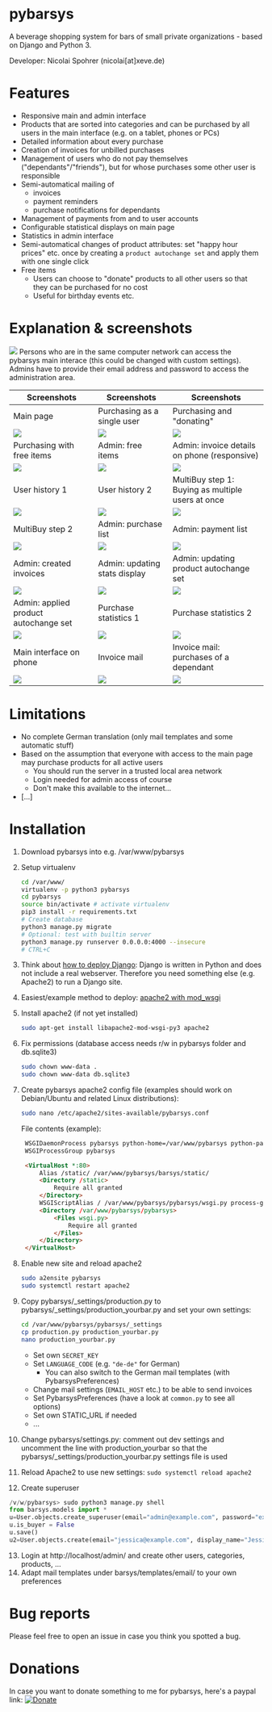 # pybarsys
A beverage shopping system for bars of small private organizations - based on Django and Python 3.

Developer: Nicolai Spohrer (nicolai[at]xeve.de)

# Features
* Responsive main and admin interface
* Products that are sorted into categories and can be purchased by all users in the main interface (e.g. on a tablet, phones or PCs)
* Detailed information about every purchase
* Creation of invoices for unbilled purchases
* Management of users who do not pay themselves ("dependants"/"friends"), but for whose purchases some other user is responsible
* Semi-automatical mailing of 
  * invoices
  * payment reminders
  * purchase notifications for dependants
* Management of payments from and to user accounts
* Configurable statistical displays on main page
* Statistics in admin interface
* Semi-automatical changes of product attributes: set "happy hour prices" etc. once by creating a `product autochange set` and apply them with one single click
* Free items
  * Users can choose to "donate" products to all other users so that they can be purchased for no cost
  * Useful for birthday events etc.
# Explanation & screenshots

![](/docs/pybarsys-principle.png)
Persons who are in the same computer network can access the pybarsys main interace (this could be changed with custom settings). Admins have to provide their email address and password to access the administration area.

Screenshots | Screenshots | Screenshots 
------------|-------------|------------
Main page|Purchasing as a single user|Purchasing and "donating"
![](/docs/screenshots/screenshot-1.png)|![](/docs/screenshots/screenshot-2.png)|![](/docs/screenshots/screenshot-3.png)
Purchasing with free items|Admin: free items|Admin: invoice details on phone (responsive)
![](/docs/screenshots/screenshot-17.png)|![](/docs/screenshots/screenshot-16.png)|![](/docs/screenshots/screenshot-21.png)
User history 1|User history 2|MultiBuy step 1: Buying as multiple users at once
![](/docs/screenshots/screenshot-4.png)|![](/docs/screenshots/screenshot-5.png)|![](/docs/screenshots/screenshot-6.png)
MultiBuy step 2|Admin: purchase list|Admin: payment list
![](/docs/screenshots/screenshot-7.png)|![](/docs/screenshots/screenshot-8.png)|![](/docs/screenshots/screenshot-9.png)
Admin: created invoices|Admin: updating stats display|Admin: updating product autochange set
![](/docs/screenshots/screenshot-10.png)|![](/docs/screenshots/screenshot-11.png)|![](/docs/screenshots/screenshot-12.png)
Admin: applied product autochange set|Purchase statistics 1|Purchase statistics 2
![](/docs/screenshots/screenshot-13.png)|![](/docs/screenshots/screenshot-14.png)|![](/docs/screenshots/screenshot-15.png)
Main interface on phone|Invoice mail|Invoice mail: purchases of a dependant
![](/docs/screenshots/screenshot-18.png)|![](/docs/screenshots/screenshot-19.png)|![](/docs/screenshots/screenshot-20.png)

# Limitations
 * No complete German translation (only mail templates and some automatic stuff)
 * Based on the assumption that everyone with access to the main page may purchase products for all active users
   * You should run the server in a trusted local area network
   * Login needed for admin access of course
   * Don't make this available to the internet...
 * [...]
# Installation
1. Download pybarsys into e.g. /var/www/pybarsys
2. Setup virtualenv
   ```bash
   cd /var/www/
   virtualenv -p python3 pybarsys
   cd pybarsys
   source bin/activate # activate virtualenv
   pip3 install -r requirements.txt
   # Create database
   python3 manage.py migrate
   # Optional: test with builtin server
   python3 manage.py runserver 0.0.0.0:4000 --insecure
   # CTRL+C
   ```
3. Think about [how to deploy Django](https://docs.djangoproject.com/en/1.11/howto/deployment/): Django is written in Python and does not include a real webserver. Therefore you need something else (e.g. Apache2) to run a Django site.
4. Easiest/example method to deploy: [apache2 with mod_wsgi](https://docs.djangoproject.com/en/1.11/howto/deployment/wsgi/modwsgi/)
5. Install apache2 (if not yet installed)

   ```bash
   sudo apt-get install libapache2-mod-wsgi-py3 apache2
   ```
6. Fix permissions (database access needs r/w in pybarsys folder and db.sqlite3)
   ```bash
   sudo chown www-data .
   sudo chown www-data db.sqlite3
   ```
7. Create pybarsys apache2 config file (examples should work on Debian/Ubuntu and related Linux distributions):

   ```bash
   sudo nano /etc/apache2/sites-available/pybarsys.conf
   ```
   
   File contents (example):
   ```html
    WSGIDaemonProcess pybarsys python-home=/var/www/pybarsys python-path=/var/www/pybarsys
    WSGIProcessGroup pybarsys

    <VirtualHost *:80>
        Alias /static/ /var/www/pybarsys/barsys/static/
        <Directory /static>
            Require all granted
        </Directory>
        WSGIScriptAlias / /var/www/pybarsys/pybarsys/wsgi.py process-group=pybarsys
        <Directory /var/www/pybarsys/pybarsys>
            <Files wsgi.py>
                Require all granted
            </Files>
        </Directory>
    </VirtualHost>
   ```
8. Enable new site and reload apache2
   ```bash
   sudo a2ensite pybarsys
   sudo systemctl restart apache2
   ```
   
9. Copy pybarsys/_settings/production.py to pybarsys/_settings/production_yourbar.py and set your own settings:
   ```bash
   cd /var/www/pybarsys/pybarsys/_settings
   cp production.py production_yourbar.py
   nano production_yourbar.py
   ```
   * Set own `SECRET_KEY`
   * Set `LANGUAGE_CODE` (e.g. `"de-de"` for German)
     * You can also switch to the German mail templates (with PybarsysPreferences)
   * Change mail settings (`EMAIL_HOST` etc.) to be able to send invoices
   * Set PybarsysPreferences (have a look at `common.py` to see all options)
   * Set own STATIC_URL if needed
   * ...
   
10. Change pybarsys/settings.py: comment out dev settings and uncomment the line with production_yourbar so that the pybarsys/_settings/production_yourbar.py settings file is used
   
11. Reload Apache2 to use new settings:
   ```sudo systemctl reload apache2```
12. Create superuser
   ```python
   /v/w/pybarsys> sudo python3 manage.py shell
   from barsys.models import *
   u=User.objects.create_superuser(email="admin@example.com", password="example", display_name="Admin")
   u.is_buyer = False
   u.save()
   u2=User.objects.create(email="jessica@example.com", display_name="Jessica")
   ```
13. Login at http://localhost/admin/ and create other users, categories, products, ...
14. Adapt mail templates under barsys/templates/email/ to your own preferences

# Bug reports
Please feel free to open an issue in case you think you spotted a bug.

# Donations
In case you want to donate something to me for pybarsys, here's a paypal link: [![Donate](https://img.shields.io/badge/Donate-PayPal-green.svg)](https://paypal.me/NSpohrer)
